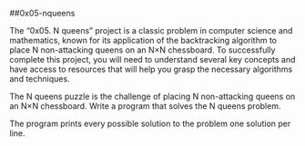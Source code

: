 ##0x05-nqueens

The “0x05. N queens” project is a classic problem in computer science and mathematics, known for its application of the backtracking algorithm to place N non-attacking queens on an N×N chessboard. To successfully complete this project, you will need to understand several key concepts and have access to resources that will help you grasp the necessary algorithms and techniques.


The N queens puzzle is the challenge of placing N non-attacking queens on an N×N chessboard. Write a program that solves the N queens problem.

The program prints every possible solution to the problem one solution per line.
